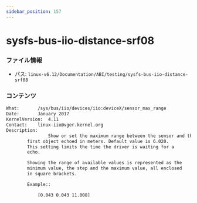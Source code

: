 ```yaml
---
sidebar_position: 157
---
```

# sysfs-bus-iio-distance-srf08

### ファイル情報

- パス: `linux-v6.12/Documentation/ABI/testing/sysfs-bus-iio-distance-srf08`

### コンテンツ

```txt
What:		/sys/bus/iio/devices/iio:deviceX/sensor_max_range
Date:		January 2017
KernelVersion:	4.11
Contact:	linux-iio@vger.kernel.org
Description:
                Show or set the maximum range between the sensor and the
		first object echoed in meters. Default value is 6.020.
		This setting limits the time the driver is waiting for a
		echo.

		Showing the range of available values is represented as the
		minimum value, the step and the maximum value, all enclosed
		in square brackets.

		Example::

			[0.043 0.043 11.008]

```
